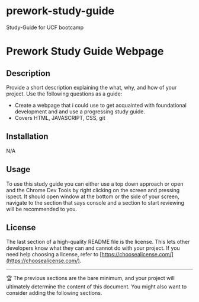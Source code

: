 # prework-study-guide
Study-Guide for UCF bootcamp 
# Prework Study Guide Webpage

## Description

Provide a short description explaining the what, why, and how of your project. Use the following questions as a guide:

- Create a webpage that i could use to get acquainted with foundational development and and use a progressing study guide. 
- Covers HTML, JAVASCRIPT, CSS, git

## Installation

N/A

## Usage

To use this study guide you can either use a top down approach or open and the Chrome Dev Tools by right clicking on the screen and pressing ispect. It should open window at the bottom or the side of your screen, navigate to the section that says console and a section to start reviewing will be recommended to you. 

## License

The last section of a high-quality README file is the license. This lets other developers know what they can and cannot do with your project. If you need help choosing a license, refer to [https://choosealicense.com/](https://choosealicense.com/).

---

🏆 The previous sections are the bare minimum, and your project will ultimately determine the content of this document. You might also want to consider adding the following sections.

